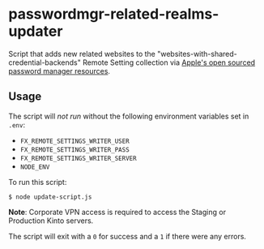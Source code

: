 # passwordmgr-related-realms-updater

Script that adds new related websites to the "websites-with-shared-credential-backends" Remote Setting collection via [Apple's open sourced password manager resources](https://github.com/apple/password-manager-resources/blob/e0d5ba899c57482b06776a18c56b1ad714efd928/quirks/websites-with-shared-credential-backends.json).

## Usage

The script will _not run_ without the following environment variables set in `.env`: 
- `FX_REMOTE_SETTINGS_WRITER_USER`
- `FX_REMOTE_SETTINGS_WRITER_PASS`
- `FX_REMOTE_SETTINGS_WRITER_SERVER`
- `NODE_ENV`

To run this script:

`$ node update-script.js`

**Note**: Corporate VPN access is required to access the Staging or Production Kinto servers.

The script will exit with a `0` for success and a `1` if there were any errors.
